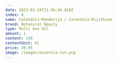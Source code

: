 ```yaml
---
date: 2023-01-24T21:56:49.810Z
index: 4
name: Calendula-Mandarijn / Calendula-Rijstkiem
brand: Botanical Beauty
type: Multi Use Oil
amount: 1
content: 150
contentUnit: ml
price: 39.95
image: /images/essentia-sun.png
---
```

